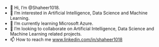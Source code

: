- 👋 Hi, I’m @Shaheer1018.
- 👀 I’m interested in Artificial Intelligence, Data Science and Machine Learning.
- 🌱 I’m currently learning Microsoft Azure.
- 💞️ I’m looking to collaborate on Artificial Intelligence, Data Science and Machine Learning related projects.
- 📫 How to reach me www.linkedin.com/in/shaheer1018

<!---
Shaheer301910/Shaheer301910 is a ✨ special ✨ repository because its `README.md` (this file) appears on your GitHub profile.
You can click the Preview link to take a look at your changes.
--->

